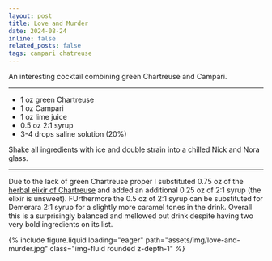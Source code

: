 ```yaml
---
layout: post
title: Love and Murder
date: 2024-08-24
inline: false
related_posts: false
tags: campari chatreuse
---
```


An interesting cocktail combining green Chartreuse and Campari.

---

* 1 oz green Chartreuse 
* 1 oz Campari
* 1 oz lime juice
* 0.5 oz 2:1 syrup
* 3-4 drops saline solution (20%)

Shake all ingredients with ice and double strain into a chilled Nick and Nora glass.

---

Due to the lack of green Chartreuse proper I substituted 0.75 oz of the [herbal elixir of Chartreuse](https://www.chartreuse.fr/en/produit/vegetable-elixir/) and added an additional 0.25 oz of 2:1 syrup (the elixir is unsweet). FUrthermore the 0.5 oz of 2:1 syrup can be substituted for Demerara 2:1 syrup for a slightly more caramel tones in the drink. Overall this is a surprisingly balanced and mellowed out drink despite having two very bold ingredients on its list.

{% include figure.liquid loading="eager" path="assets/img/love-and-murder.jpg" class="img-fluid rounded z-depth-1" %}